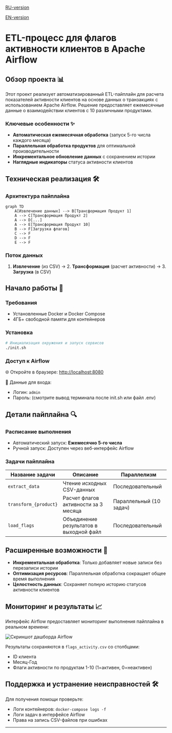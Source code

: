 [RU-version](https://github.com/Halacky/eng_data_airflow/blob/main/README-ru.md)

[EN-version](https://github.com/Halacky/eng_data_airflow/blob/main/README-en.md)

# ETL-процесс для флагов активности клиентов в Apache Airflow

## Обзор проекта 📊

Этот проект реализует автоматизированный ETL-пайплайн для расчета показателей активности клиентов на основе данных о транзакциях с использованием Apache Airflow. Решение предоставляет ежемесячные данные о взаимодействии клиентов с 10 различными продуктами.

### Ключевые особенности ✨
- **Автоматическая ежемесячная обработка** (запуск 5-го числа каждого месяца)
- **Параллельная обработка продуктов** для оптимальной производительности
- **Инкрементальное обновление данных** с сохранением истории
- **Наглядные индикаторы** статуса активности клиентов

## Техническая реализация 🛠️

### Архитектура пайплайна
```mermaid
graph TD
    A[Извлечение данных] --> B[Трансформация Продукт 1]
    A --> C[Трансформация Продукт 2]
    A --> D[...]
    A --> E[Трансформация Продукт 10]
    B --> F[Загрузка флагов]
    C --> F
    D --> F
    E --> F
```

### Поток данных
1. **Извлечение** (из CSV) → 2. **Трансформация** (расчет активности) → 3. **Загрузка** (в CSV)

## Начало работы 🚀

### Требования
- Установленные Docker и Docker Compose
- 4ГБ+ свободной памяти для контейнеров

### Установка
```bash
# Инициализация окружения и запуск сервисов
./init.sh
```

### Доступ к Airflow
🌐 Откройте в браузере: [http://localhost:8080](http://localhost:8080)

🔑 Данные для входа:
- Логин: `admin`
- Пароль: (смотрите вывод терминала после init.sh или файл .env)

## Детали пайплайна 🔍

### Расписание выполнения
- Автоматический запуск: **Ежемесячно 5-го числа**
- Ручной запуск: Доступен через веб-интерфейс Airflow

### Задачи пайплайна
| Название задачи | Описание | Параллелизм |
|-----------------|----------|-------------|
| `extract_data` | Чтение исходных CSV-данных | Последовательный |
| `transform_{product}` | Расчет флагов активности за 3 месяца | Параллельный (10 задач) |
| `load_flags` | Объединение результатов в выходной файл | Последовательный |

## Расширенные возможности 🚀
- **Инкрементальная обработка**: Только добавляет новые записи без перезаписи истории
- **Оптимизация ресурсов**: Параллельная обработка сокращает общее время выполнения
- **Целостность данных**: Сохраняет полную историю статусов активности клиентов

## Мониторинг и результаты 📈
Интерфейс Airflow предоставляет мониторинг выполнения пайплайна в реальном времени:

![Скриншот дашборда Airflow](https://github.com/user-attachments/assets/85526882-a530-4571-94aa-335c7079430a)

Результаты сохраняются в `flags_activity.csv` со столбцами:
- ID клиента
- Месяц-Год
- Флаги активности по продуктам 1-10 (1=активен, 0=неактивен)

## Поддержка и устранение неисправностей 🛠️
Для получения помощи проверьте:
- Логи контейнеров: `docker-compose logs -f`
- Логи задач в интерфейсе Airflow
- Права на запись CSV-файлов при ошибках

---
